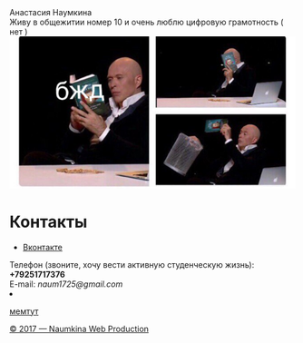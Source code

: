 <!doctype html> 
<html> 
<head> 
<meta charset="utf-8"> 
<title>Анастасия Наумкина</title> 
<link rel= "stylesheet" href= "style.css"> 
</head> 
<body> 
<div class="name"> 
<div>Анастасия Наумкина</div> 
</div> 
<div class="content"> 
Живу в общежитии номер 10 и очень люблю цифровую грамотность ( нет ) 
<div class= "img_r"> 
<img src="R6ZdVINA-zw.jpg"> 
</div> 
</div> 
<div class="menu"> 
<h1>Контакты</h1> 
<ul> 
<li><p><a href="https://vk.com/supernaum">Вконтакте</a></p></li> 
</ul>   Телефон (звоните, хочу вести активную студенческую жизнь): <b>+79251717376</b>
</div> 
 E-mail: <i>naum1725@gmail.com</i>
<li><p><a href= "https://vk.com/hsemem">мемтут</a></p></li> 
<div class="footer"> 
<p><a href = "https://vk.com/supernaum">&copy; 2017 — Naumkina Web Production</a></p> 
</div> 
</body> 
</html>
